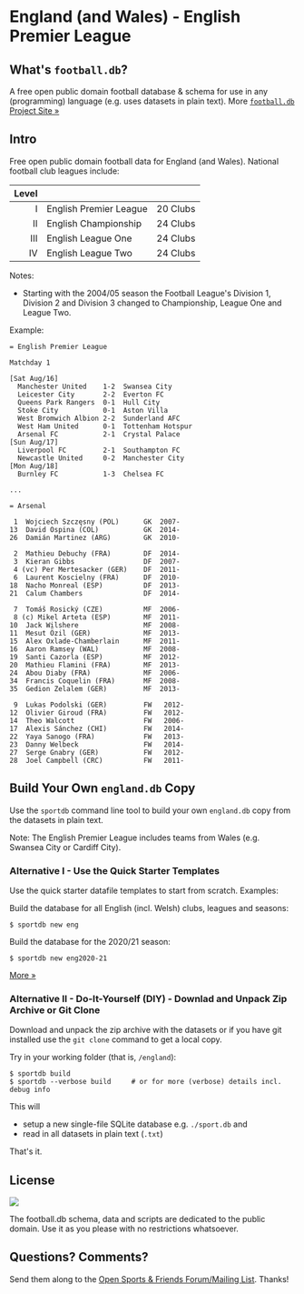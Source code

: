 # England (and Wales) - English Premier League

## What's `football.db`?

A free open public domain football database & schema
for use in any (programming) language (e.g. uses datasets in plain text).
More [`football.db` Project Site »](http://openfootball.github.io)


## Intro

Free open public domain football data for England (and Wales).
National football club leagues include:

| Level |                               |           |
| ----: | ----------------------------- | --------- |
|     I | English Premier League        | 20 Clubs  |
|    II | English Championship          | 24 Clubs  |
|   III | English League One            | 24 Clubs  |
|    IV | English League Two            | 24 Clubs  |


Notes:

- Starting with the 2004/05 season the Football League's Division 1, Division 2 and Division 3 changed to Championship, League One and League Two.



Example:

```
= English Premier League

Matchday 1

[Sat Aug/16]
  Manchester United    1-2  Swansea City
  Leicester City       2-2  Everton FC
  Queens Park Rangers  0-1  Hull City
  Stoke City           0-1  Aston Villa
  West Bromwich Albion 2-2  Sunderland AFC
  West Ham United      0-1  Tottenham Hotspur
  Arsenal FC           2-1  Crystal Palace
[Sun Aug/17]
  Liverpool FC         2-1  Southampton FC
  Newcastle United     0-2  Manchester City
[Mon Aug/18]
  Burnley FC           1-3  Chelsea FC

...
```

```
= Arsenal

 1  Wojciech Szczęsny (POL)      GK  2007-
13  David Ospina (COL)           GK  2014-
26  Damián Martinez (ARG)        GK  2010-

 2  Mathieu Debuchy (FRA)        DF  2014-
 3  Kieran Gibbs                 DF  2007-
 4 (vc) Per Mertesacker (GER)    DF  2011-
 6  Laurent Koscielny (FRA)      DF  2010-
18  Nacho Monreal (ESP)          DF  2013-
21  Calum Chambers               DF  2014-

 7  Tomáš Rosický (CZE)          MF  2006-
 8 (c) Mikel Arteta (ESP)        MF  2011-
10  Jack Wilshere                MF  2008-
11  Mesut Özil (GER)             MF  2013-
15  Alex Oxlade-Chamberlain      MF  2011-
16  Aaron Ramsey (WAL)           MF  2008-
19  Santi Cazorla (ESP)          MF  2012-
20  Mathieu Flamini (FRA)        MF  2013-
24  Abou Diaby (FRA)             MF  2006-
34  Francis Coquelin (FRA)       MF  2008-
35  Gedion Zelalem (GER)         MF  2013-

 9  Lukas Podolski (GER)         FW   2012-
12  Olivier Giroud (FRA)         FW   2012-
14  Theo Walcott                 FW   2006-
17  Alexis Sánchez (CHI)         FW   2014-
22  Yaya Sanogo (FRA)            FW   2013-
23  Danny Welbeck                FW   2014-
27  Serge Gnabry (GER)           FW   2012-
28  Joel Campbell (CRC)          FW   2011-
```


## Build Your Own `england.db` Copy

Use the `sportdb` command line tool to build your own `england.db` copy
from the datasets in plain text. 

Note:  The English Premier League includes teams from Wales
(e.g. Swansea City or Cardiff City).


### Alternative I - Use the Quick Starter Templates

Use the quick starter datafile templates to start from scratch. Examples:

Build the database for all English (incl. Welsh) clubs, leagues and seasons:

    $ sportdb new eng

Build the database for the 2020/21 season:

    $ sportdb new eng2020-21

[More »](https://github.com/openfootball/quick-starter)



### Alternative II - Do-It-Yourself (DIY) - Downlad and Unpack Zip Archive or Git Clone

Download and unpack the zip archive with the datasets or if you have git installed use the `git clone` command to
get a local copy.

Try in your working folder (that is, `/england`):

```
$ sportdb build
$ sportdb --verbose build     # or for more (verbose) details incl. debug info
```

This will

- setup a new single-file SQLite database e.g. `./sport.db` and
- read in all datasets in plain text (`.txt`)

That's it.


## License

![](https://publicdomainworks.github.io/buttons/zero88x31.png)

The football.db schema, data and scripts are dedicated to the public domain. Use it as you please with no restrictions whatsoever.


## Questions? Comments?

Send them along to the
[Open Sports & Friends Forum/Mailing List](http://groups.google.com/group/opensport).
Thanks!

